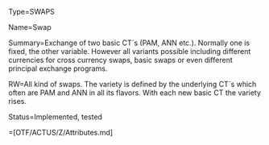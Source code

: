 Type=SWAPS

Name=Swap

Summary=Exchange of two basic CT´s (PAM, ANN etc.). Normally one is fixed, the other variable. However all variants possible including different currencies for cross currency swaps, basic swaps or even different principal exchange programs.

RW=All kind of swaps. The variety is defined by the underlying CT´s which often are PAM and ANN in all its flavors. With each new basic CT the variety rises.

Status=Implemented, tested

=[OTF/ACTUS/Z/Attributes.md]
